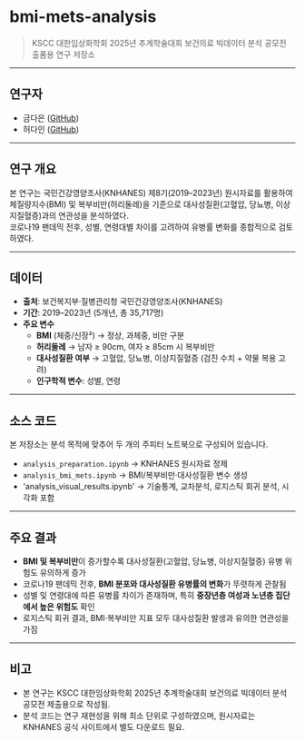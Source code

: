 # bmi-mets-analysis
> KSCC 대한임상화학회 2025년 추계학술대회 보건의료 빅데이터 분석 공모전 출품용 연구 저장소  

---

## 연구자
- 금다은 ([GitHub](https://github.com/kde-devs))  
- 허다인 ([GitHub](https://github.com/dainheo))  

---

## 연구 개요
본 연구는 국민건강영양조사(KNHANES) 제8기(2019–2023년) 원시자료를 활용하여  
체질량지수(BMI) 및 복부비만(허리둘레)을 기준으로 대사성질환(고혈압, 당뇨병, 이상지질혈증)과의 연관성을 분석하였다.  
코로나19 팬데믹 전후, 성별, 연령대별 차이를 고려하여 유병률 변화를 종합적으로 검토하였다.  

---

## 데이터
- **출처**: 보건복지부·질병관리청 국민건강영양조사(KNHANES)  
- **기간**: 2019–2023년 (5개년, 총 35,717명)  
- **주요 변수**  
  - **BMI** (체중/신장²) → 정상, 과체중, 비만 구분  
  - **허리둘레** → 남자 ≥ 90cm, 여자 ≥ 85cm 시 복부비만  
  - **대사성질환 여부** → 고혈압, 당뇨병, 이상지질혈증 (검진 수치 + 약물 복용 고려)  
  - **인구학적 변수**: 성별, 연령  

---

## 소스 코드
본 저장소는 분석 목적에 맞추어 두 개의 주피터 노트북으로 구성되어 있습니다.  

- `analysis_preparation.ipynb` → KNHANES 원시자료 정제
- `analysis_bmi_mets.ipynb` →  BMI/복부비만·대사성질환 변수 생성
- 'analysis_visual_results.ipynb' → 기술통계, 교차분석, 로지스틱 회귀 분석, 시각화 포함  

---

## 주요 결과
- **BMI 및 복부비만**이 증가할수록 대사성질환(고혈압, 당뇨병, 이상지질혈증) 유병 위험도 유의하게 증가  
- 코로나19 팬데믹 전후, **BMI 분포와 대사성질환 유병률의 변화**가 뚜렷하게 관찰됨  
- 성별 및 연령대에 따른 유병률 차이가 존재하며, 특히 **중장년층 여성과 노년층 집단에서 높은 위험도** 확인  
- 로지스틱 회귀 결과, BMI·복부비만 지표 모두 대사성질환 발생과 유의한 연관성을 가짐  

---

## 비고
- 본 연구는 KSCC 대한임상화학회 2025년 추계학술대회 보건의료 빅데이터 분석 공모전 제출용으로 작성됨.  
- 분석 코드는 연구 재현성을 위해 최소 단위로 구성하였으며, 원시자료는 KNHANES 공식 사이트에서 별도 다운로드 필요.  







